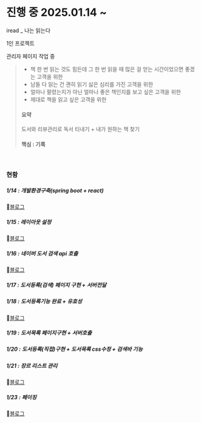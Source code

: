# 진행 중 2025.01.14 ~ 
iread _ 나는 읽는다

1인 프로젝트 

관리자 페이지 작업 중
> - 책 한 번 읽는 것도 힘든데 그 한 번 읽을 때 많은 걸 얻는 시간이었으면 좋겠는 고객을 위한
> - 남들 다 읽는 건 괜히 읽기 싫은 심리를 가진 고객을 위한
> - 얼마나 팔렸는지가 아닌 얼마나 좋은 책인지를 보고 싶은 고객을 위한
> - 제대로 책을 읽고 싶은 고객을 위한
> #### 요약
> 도서와 리뷰관리로 독서 티내기 + 내가 원하는 책 찾기
> #### 핵심 : 기록
<br>

### 현황
##### 1/14 : 개발환경구축(spring boot + react)
🔗[블로그](https://soyoungjang.tistory.com/34)

##### 1/15 : 레이아웃 설정
🔗[블로그](https://soyoungjang.tistory.com/37)

##### 1/16 : 네이버 도서 검색 api 호출
🔗[블로그](https://soyoungjang.tistory.com/38)

##### 1/17 : 도서등록(검색) 페이지 구현 + 서버전달

##### 1/18 : 도서등록기능 완료 + 유효성
🔗[블로그](https://soyoungjang.tistory.com/40)

##### 1/19 : 도서목록 페이지구현 + 서버호출 

##### 1/20 : 도서등록(직접)구현 + 도서목록 css수정 + 검색바 기능

##### 1/21 : 장르 리스트 관리
🔗[블로그](https://soyoungjang.tistory.com/41)

##### 1/23 : 페이징
🔗[블로그](https://soyoungjang.tistory.com/46)
